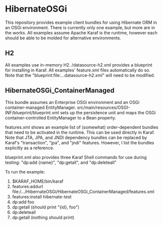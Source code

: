 HibernateOSGi
=============

This repository provides example client bundles for using Hibernate ORM in an OSGi environment.  There is currently only one example, but more are in the works.  All examples assume Apache Karaf is the runtime, however each should be able to be molded for alternative environments.

H2
--

All examples use in-memory H2.  /datasource-h2.xml provides a blueprint for installing in Karaf.  All examples' feature.xml files automatically do so.  Note that the "blueprint:file:...datasource-h2.xml" will need to be modified.

HibernateOSGi_ContainerManaged
------------------------------

This bundle assumes an Enterprise OSGi environment and an OSGi container-managed EntityManager.  src/main/resources/OSGI-INF/blueprint/blueprint.xml sets up the persistence unit and maps the OSGi container-controlled EntityManager to a Bean property.

features.xml shows an example list of (somewhat) order-dependent bundles that need to be activated in the runtime.  This can be used directly in Karaf.  Note that JTA, JPA, and JNDI dependency bundles can be replaced by Karaf's "transaction", "jpa", and "jndi" features.  However, I list the bundles explicitly as a reference.

blueprint.xml also provides three Karaf Shell commands for use during testing:  "dp:add {name}", "dp:getall", and "dp:deleteall"

To run the example:
1. $KARAF_HOME/bin/karaf
2. features:addurl file:/.../HibernateOSGi/HibernateOSGi_ContainerManaged/features.xml
3. features:install hibernate-test
4. dp:add foo
5. dp:getall (should print "{id}, foo")
6. dp:deleteall
7. dp:getall (nothing should print)
